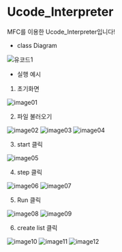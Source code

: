 # Ucode_Interpreter
MFC를 이용한 Ucode_Interpreter입니다!

- class Diagram

![유코드1](https://user-images.githubusercontent.com/33507553/64057753-edd5d100-cbdb-11e9-90d1-0ded84c4c57e.PNG)

- 실행 예시

1. 초기화면

![image01](https://user-images.githubusercontent.com/33507553/64057725-95063880-cbdb-11e9-8212-be67ff015319.png)

2. 파일 불러오기


![image02](https://user-images.githubusercontent.com/33507553/64057769-2e354f00-cbdc-11e9-949c-da69cfb76dea.png)
![image03](https://user-images.githubusercontent.com/33507553/64057770-2d9cb880-cbdc-11e9-85ec-458457b28c7c.png)
![image04](https://user-images.githubusercontent.com/33507553/64057771-2ecde580-cbdc-11e9-9ccf-9d55a008d34e.png)

3. start 클릭

![image05](https://user-images.githubusercontent.com/33507553/64057772-2ecde580-cbdc-11e9-84f6-ed224d984392.png)

4. step 클릭

![image06](https://user-images.githubusercontent.com/33507553/64057773-2ecde580-cbdc-11e9-931d-595e83f93f89.png)
![image07](https://user-images.githubusercontent.com/33507553/64057774-2ecde580-cbdc-11e9-8ac6-d7fb05bfab9e.png)

5. Run 클릭

![image08](https://user-images.githubusercontent.com/33507553/64057775-2f667c00-cbdc-11e9-9e07-8688572b8ae8.png)
![image09](https://user-images.githubusercontent.com/33507553/64057776-2f667c00-cbdc-11e9-92e7-ed7e0bc9552d.png)

6. create list 클릭

![image10](https://user-images.githubusercontent.com/33507553/64057777-2f667c00-cbdc-11e9-8c28-53bbcf5115f4.png)
![image11](https://user-images.githubusercontent.com/33507553/64057778-2f667c00-cbdc-11e9-82ac-3f2491fcf2a4.png)
![image12](https://user-images.githubusercontent.com/33507553/64057779-2fff1280-cbdc-11e9-8d0d-e7438e6659a3.png)


